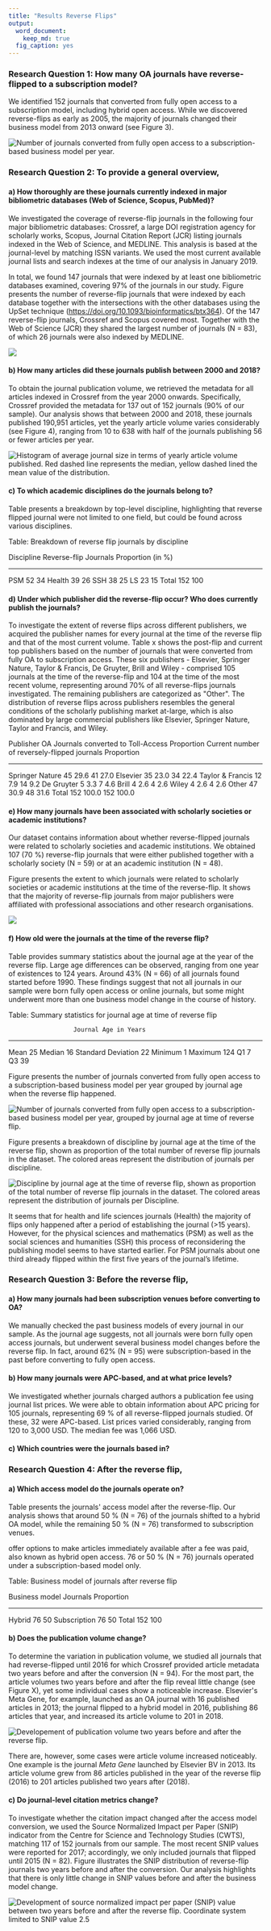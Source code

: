 ```yaml
---
title: "Results Reverse Flips"
output:
  word_document: 
    keep_md: true
  fig_caption: yes
---
```






### Research Question 1: How many OA journals have reverse-flipped to a subscription model? 
 
We identified 152 journals that converted from fully open access to a subscription model, including hybrid open access. While we discovered reverse-flips as early as 2005, the majority of journals changed their business model from 2013 onward (see Figure 3).


![Number of journals converted from fully open access to a subscription-based business model per year.](results_files/figure-docx/time-1.png)

### Research Question 2: To provide a general overview,

#### a) How thoroughly are these journals currently indexed in major bibliometric databases (Web of Science, Scopus, PubMed)?
 
We investigated the coverage of reverse-flip journals in the following four major bibliometric databases: Crossref, a large DOI registration agency for scholarly works, Scopus, Journal Citation Report (JCR) listing journals indexed in the Web of Science, and MEDLINE. This analysis is based at the journal-level by matching ISSN variants. We used the most current available journal lists and search indexes at the time of our analysis in January 2019. 



In total, we found 147 journals that were indexed by at least one bibliometric databases examined, covering 97% of the journals in our study. Figure presents the number of reverse-flip journals that were indexed by each database together with the intersections with the other databases using the UpSet technique (<https://doi.org/10.1093/bioinformatics/btx364>). 
Of the 147 reverse-flip journals, Crossref and Scopus covered most. Together with the Web of Science (JCR) they shared the largest number of journals (N = 83), of which 26 journals were also indexed by MEDLINE.


![](results_files/figure-docx/unnamed-chunk-3-1.png)<!-- -->

#### b) How many articles did these journals publish between 2000 and 2018?



To obtain the journal publication volume, we retrieved the metadata for all articles indexed in Crossref from the year 2000 onwards. Specifically, Crossref provided the metadata for 137 out of 152 journals (90% of our sample). Our analysis shows that between 2000 and 2018, these journals published 190,951 articles, yet the yearly article volume varies considerably (see Figure 4), ranging from 10 to 638 with half of the journals publishing 56 or fewer articles per year. 



![Histogram of average journal size in terms of yearly article volume published. Red dashed line represents the median, yellow dashed lined the mean value of the distribution.](results_files/figure-docx/unnamed-chunk-6-1.png)

#### c) To which academic disciplines do the journals belong to?



Table presents a breakdown by top-level discipline, highlighting that reverse flipped journal were not limited to one field, but could be found across various disciplines.


Table: Breakdown of reverse flip journals by discipline

Discipline    Reverse-flip Journals   Proportion (in %)
-----------  ----------------------  ------------------
PSM                              52                  34
Health                           39                  26
SSH                              38                  25
LS                               23                  15
Total                           152                 100


#### d) Under which publisher did the reverse-flip occur? Who does currently publish the journals?

To investigate the extent of reverse flips across different publishers, we acquired the publisher names for every journal at the time of the reverse flip and that of the most current volume. Table x shows the post-flip and current top  publishers based on the number of journals that were converted from fully OA to subscription access. These six publishers - Elsevier, Springer Nature, Taylor & Francis, De Gruyter, Brill and Wiley - comprised 105 journals at the time of the reverse-flip and 104 at the time of the most recent volume, representing around 70% of all reverse-flips journals investigated. The remaining publishers are categorized as "Other". The distribution of reverse flips across publishers resembles the general conditions of the scholarly publishing market at-large, which is also dominated by large commercial publishers like Elsevier, Springer Nature, Taylor and Francis, and Wiley.



Publisher           OA Journals converted to Toll-Access   Proportion   Current number of reversely-flipped journals   Proportion
-----------------  -------------------------------------  -----------  ---------------------------------------------  -----------
Springer Nature                                       45         29.6                                             41         27.0
Elsevier                                              35         23.0                                             34         22.4
Taylor & Francis                                      12          7.9                                             14          9.2
De Gruyter                                             5          3.3                                              7          4.6
Brill                                                  4          2.6                                              4          2.6
Wiley                                                  4          2.6                                              4          2.6
Other                                                 47         30.9                                             48         31.6
Total                                                152        100.0                                            152        100.0

#### e) How many journals have been associated with scholarly societies or academic institutions?

Our dataset contains information about whether reverse-flipped journals were related to scholarly societies and academic institutions. We obtained 107 (70 %) reverse-flip journals that were either published together with a scholarly society (N = 59) or at an academic institution (N = 48). 

Figure presents the extent to which journals were related to scholarly societies or academic institutions at the time of the reverse-flip. It shows that the majority of reverse-flip journals from major publishers were affiliated with professional associations and other research organisations.

![](results_files/figure-docx/unnamed-chunk-10-1.png)<!-- -->

#### f) How old were the journals at the time of the reverse flip?



Table provides summary statistics about the journal age at the year of the reverse flip. Large age differences can be observed, ranging from one year of existences to 124 years. Around 43% (N = 66) of all journals found started before 1990. These findings suggest that not all journals in our sample were born fully open access or online journals, but some might underwent more than one business model change in the course of history.


Table: Summary statistics for journal age at time of reverse flip

                      Journal Age in Years
-------------------  ---------------------
Mean                                    25
Median                                  16
Standard Deviation                      22
Minimum                                  1
Maximum                                124
Q1                                       7
Q3                                      39

Figure presents the number of journals converted from fully open access to a subscription-based business model per year grouped by journal age when the reverse flip happened.

![Number of journals converted from fully open access to a subscription-based business model per year, grouped by journal age at time of reverse flip.](results_files/figure-docx/unnamed-chunk-13-1.png)

Figure presents a breakdown of discipline by journal age at the time of the reverse flip, shown as proportion of the total number of reverse flip journals in the dataset. The colored areas represent the distribution of journals per discipline. 


![Discipline by journal age at the time of reverse flip, shown as proportion of the total number of reverse flip journals in the dataset. The colored areas represent the distribution of journals per Discipline.](results_files/figure-docx/unnamed-chunk-14-1.png)

It seems that for health and life sciences journals (Health) the majority of flips only happened after a period of establishing the journal (>15 years). However, for the physical sciences and mathematics (PSM) as well as the social sciences and humanities (SSH) this process of reconsidering the publishing model seems to have started earlier. For PSM journals about one third already flipped within the first five years of the journal’s lifetime. <!-- Overall, this may have resulted from a somewhat lower degree of acceptance of APC-based open access in these disciplines (add REF)-->

### Research Question 3: Before the reverse flip, 

#### a) How many journals had been subscription venues before converting to OA?

We manually checked the past business models of every journal in our sample. As the journal age suggests, not all journals were born fully open access journals, but underwent several business model changes before the reverse flip. In fact, around 62% (N = 95) were subscription-based in the past before converting to fully open access. 

#### b) How many journals were APC-based, and at what price levels?

We investigated whether journals charged authors a publication fee using journal list prices. We were able to obtain information about APC pricing for 105 journals, representing 69 % of all reverse-flipped journals studied. Of these, 32 were APC-based. List prices varied considerably, ranging from 120 to 3,000 USD. The median fee was 1,066 USD.

#### c) Which countries were the journals based in? 

### Research Question 4: After the reverse flip,

#### a) Which access model do the journals operate on?

Table presents the journals' access model after the reverse-flip. Our analysis shows that around 50 % (N = 76) of the journals shifted to a hybrid OA model, while the remaining 50 % (N = 76) transformed to subscription venues. 

offer options to make articles immediately available after a fee was paid, also known as hybrid open access. 76  or 50 % (N = 76) journals operated under a subscription-based model only.


Table: Business model of journals after reverse flip

Business model    Journals   Proportion
---------------  ---------  -----------
Hybrid                  76           50
Subscription            76           50
Total                  152          100


#### b) Does the publication volume change?



To determine the variation in publication volume, we studied all journals that had reverse-flipped until 2016 for which Crossref provided article metadata two years before and after the conversion (N = 94).  For the most part, the article volumes two years before and after the flip reveal little change (see Figure X), yet some individual cases show a noticeable increase. Elsevier's Meta Gene, for example, launched as an OA journal with 16 published articles in 2013; the journal flipped to a hybrid model in 2016, publishing 86 articles that year, and increased its article volume to 201 in 2018.

![Developement of publication volume two years before and after the reverse flip.](results_files/figure-docx/unnamed-chunk-17-1.png)

There are, however, some cases were article volume increased noticeably. One example is the journal *Meta Gene* launched by Elsevier BV in 2013. Its article volume grew from 86 articles published in the year of the reverse flip (2016) to 201 articles published two years after (2018).

#### c) Do journal-level citation metrics change?



To investigate whether the citation impact changed after the access model conversion, we used the Source Normalized Impact per Paper (SNIP) indicator from the Centre for Science and Technology Studies (CWTS), matching 117 of 152 journals from our sample.
The most recent SNIP values were reported for 2017; accordingly, we only included journals that flipped until 2015 (N = 82).
Figure illustrates the SNIP distribution of reverse-flip journals two years before and after the conversion. Our analysis highlights that there is only little change in SNIP values before and after the business model change.

![Development of source normalized impact per paper (SNIP) value between two years before and after the reverse flip. Coordinate system limited to SNIP value 2.5](results_files/figure-docx/unnamed-chunk-19-1.png)

